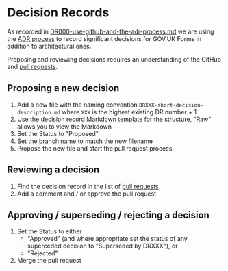 # Decision Records

As recorded in [DR000-use-github-and-the-adr-process.md](DR000-use-github-and-the-adr-process.md) we are using the [ADR process](../ADR/) to record significant decisions for GOV.UK Forms in addition to architectural ones.

Proposing and reviewing decisions requires an understanding of the GitHub and [pull requests](https://docs.github.com/en/pull-requests/collaborating-with-pull-requests/proposing-changes-to-your-work-with-pull-requests/about-pull-requests). 

## Proposing a new decision

1. Add a new file with the naming convention `DRXXX-short-decision-description.md` where `XXX` is the highest existing DR number + 1
2. Use the [decision record Markdown template](DRXXX-decision-record-template.md) for the structure, "Raw" allows you to view the Markdown
3. Set the Status to "Proposed"
4. Set the branch name to match the new filename
5. Propose the new file and start the pull request process

## Reviewing a decision

1. Find the decision record in the list of [pull requests](https://github.com/alphagov/forms/pulls)
2. Add a comment and / or approve the pull request

## Approving / superseding / rejecting a decision

1. Set the Status to either
   - "Approved" (and where appropriate set the status of any superceded decision to "Superseded by DRXXX"), or
   - "Rejected" 
3. Merge the pull request
